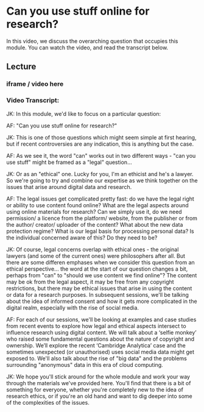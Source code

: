 # Can you use stuff online for research?

In this video, we discuss the overarching question that occupies this module. You can watch the video, and read the transcript below.

## Lecture

### iframe / video here

### Video Transcript:

JK: In this module, we'd like to focus on a particular question:

AF: "Can you use stuff online for research?"

JK: This is one of those questions which might seem simple at first hearing, but if recent controversies are any indication, this is anything but the case.

AF: As we see it, the word "can" works out in two different ways - "can you use stuff" might be framed as a "legal" question...

JK: Or as an "ethical" one. Lucky for you, I'm an ethicist and he's a lawyer. So we're going to try and combine our expertise as we think together on the issues that arise around digital data and research.

AF: The legal issues get complicated pretty fast: do we have the legal right or ability to use content found online?  What are the legal aspects around using online materials for research?  Can we simply use it, do we need permission/ a licence from the platform/ website, from the publisher or from the author/ creator/ uploader of the content? What about the new data protection regime?  What is our legal basis for processing personal data?  Is the individual concerned aware of this?  Do they need to be?

JK: Of course, legal concerns overlap with ethical ones - the original lawyers (and some of the current ones) were philosophers after all. But there are some differen emphases when we consider this question from an ethical perspective... the word at the start of our question changes a bit, perhaps from "can" to "should we use content we find online"?  The content may be ok from the legal aspect, it may be free from any copyright restrictions, but there may be ethical issues that arise in using the content or data for a research purposes. In subsequent sessions, we'll be talking about the idea of informed consent and how it gets more complicated in the digital realm, especially with the rise of social media. 

AF: For each of our sessions, we'll be looking at examples and case studies from recent events to explore how legal and ethical aspects intersect to influence research using digital content. We will talk about a ‘selfie monkey’ who raised some fundamental questions about the nature of copyright and ownership.  We’ll explore the recent ‘Cambridge Analytica’ case and the sometimes unexpected (or unauthorised) uses social media data might get exposed to. We'll also talk about the rise of "big data" and the problems surrounding "anonymous" data in this era of cloud computing. 

JK: We hope you'll stick around for the whole module and work your way through the materials we've provided here. You'll find that there is a bit of something for everyone, whether you're completely new to the idea of research ethics, or if you're an old hand and want to dig deeper into some of the complexities of the issues.
